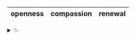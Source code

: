 | openness | compassion | renewal |
| :------: | :--------: | :-----: |

<details>
  <summary>✨</summary>
  These words are chosen at random each day. New words will appear here tomorrow morning.
</details>
